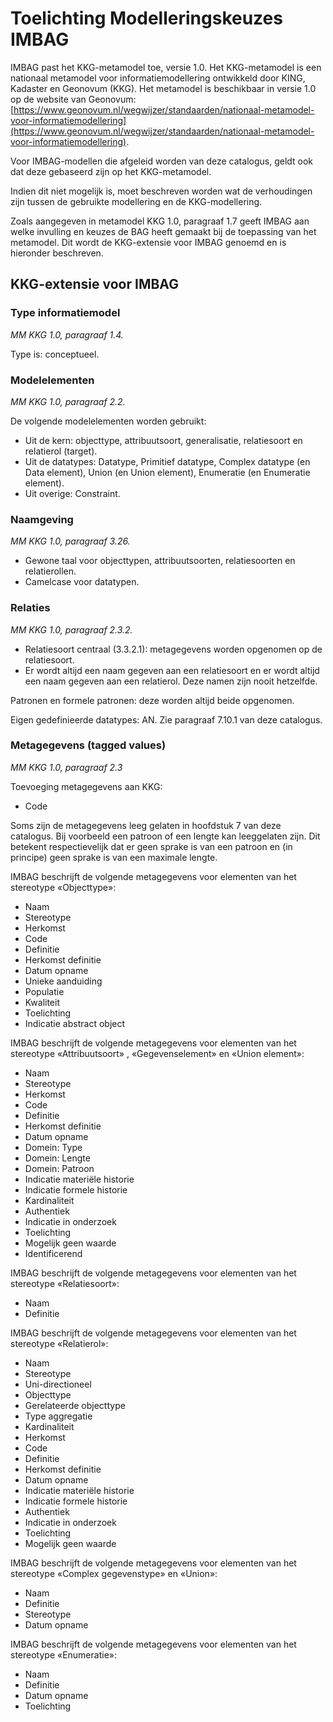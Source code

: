 # Toelichting Modelleringskeuzes IMBAG

IMBAG past het KKG-metamodel toe, versie 1.0. Het KKG-metamodel is een nationaal metamodel voor informatiemodellering ontwikkeld door KING, Kadaster en Geonovum (KKG). Het metamodel is beschikbaar in versie 1.0 op de website van Geonovum: [https://www.geonovum.nl/wegwijzer/standaarden/nationaal-metamodel-voor-informatiemodellering](https://www.geonovum.nl/wegwijzer/standaarden/nationaal-metamodel-voor-informatiemodellering).

Voor IMBAG-modellen die afgeleid worden van deze catalogus, geldt ook dat deze gebaseerd zijn op het KKG-metamodel.

<aside class="note">Indien dit niet mogelijk is, moet beschreven worden wat de verhoudingen zijn tussen de gebruikte modellering en de KKG-modellering.</aside>

Zoals aangegeven in metamodel KKG 1.0, paragraaf 1.7 geeft IMBAG aan welke invulling en keuzes de BAG heeft gemaakt bij de toepassing van het metamodel. Dit wordt de KKG-extensie voor IMBAG genoemd en is hieronder beschreven.

## KKG-extensie voor IMBAG

### Type informatiemodel

_MM KKG 1.0, paragraaf 1.4._

Type is: conceptueel.

### Modelelementen

_MM KKG 1.0, paragraaf 2.2._

De volgende modelelementen worden gebruikt:

- Uit de kern: objecttype, attribuutsoort, generalisatie, relatiesoort en relatierol (target).
- Uit de datatypes: Datatype, Primitief datatype, Complex datatype (en Data element), Union (en Union element), Enumeratie (en Enumeratie element).
- Uit overige: Constraint.

### Naamgeving

_MM KKG 1.0, paragraaf 3.26._

- Gewone taal voor objecttypen, attribuutsoorten, relatiesoorten en relatierollen.
- Camelcase voor datatypen.

### Relaties

_MM KKG 1.0, paragraaf 2.3.2._

- Relatiesoort centraal (3.3.2.1): metagegevens worden opgenomen op de relatiesoort.
- Er wordt altijd een naam gegeven aan een relatiesoort en er wordt altijd een naam gegeven aan een relatierol. Deze namen zijn nooit hetzelfde.

Patronen en formele patronen: deze worden altijd beide opgenomen.

Eigen gedefinieerde datatypes: AN. Zie paragraaf 7.10.1 van deze catalogus.

### Metagegevens (tagged values)

_MM KKG 1.0, paragraaf 2.3_

Toevoeging metagegevens aan KKG:

- Code

Soms zijn de metagegevens leeg gelaten in hoofdstuk 7 van deze catalogus. Bij voorbeeld een patroon of een lengte kan leeggelaten zijn. Dit betekent respectievelijk dat er geen sprake is van een patroon en (in principe) geen sprake is van een maximale lengte.

IMBAG beschrijft de volgende metagegevens voor elementen van het stereotype «Objecttype»:

- Naam
- Stereotype
- Herkomst
- Code
- Definitie
- Herkomst definitie
- Datum opname
- Unieke aanduiding
- Populatie
- Kwaliteit
- Toelichting
- Indicatie abstract object

IMBAG beschrijft de volgende metagegevens voor elementen van het stereotype «Attribuutsoort» , «Gegevenselement» en «Union element»:

- Naam
- Stereotype
- Herkomst
- Code
- Definitie
- Herkomst definitie
- Datum opname
- Domein: Type
- Domein: Lengte
- Domein: Patroon
- Indicatie materiële historie
- Indicatie formele historie
- Kardinaliteit
- Authentiek
- Indicatie in onderzoek
- Toelichting
- Mogelijk geen waarde
- Identificerend

IMBAG beschrijft de volgende metagegevens voor elementen van het stereotype «Relatiesoort»:

- Naam
- Definitie

IMBAG beschrijft de volgende metagegevens voor elementen van het stereotype «Relatierol»:

- Naam
- Stereotype
- Uni-directioneel
- Objecttype
- Gerelateerde objecttype
- Type aggregatie
- Kardinaliteit
- Herkomst
- Code
- Definitie
- Herkomst definitie
- Datum opname
- Indicatie materiële historie
- Indicatie formele historie
- Authentiek
- Indicatie in onderzoek
- Toelichting
- Mogelijk geen waarde

IMBAG beschrijft de volgende metagegevens voor elementen van het stereotype «Complex gegevenstype» en «Union»:

- Naam
- Definitie
- Stereotype
- Datum opname

IMBAG beschrijft de volgende metagegevens voor elementen van het stereotype «Enumeratie»:

- Naam
- Definitie
- Datum opname
- Toelichting
